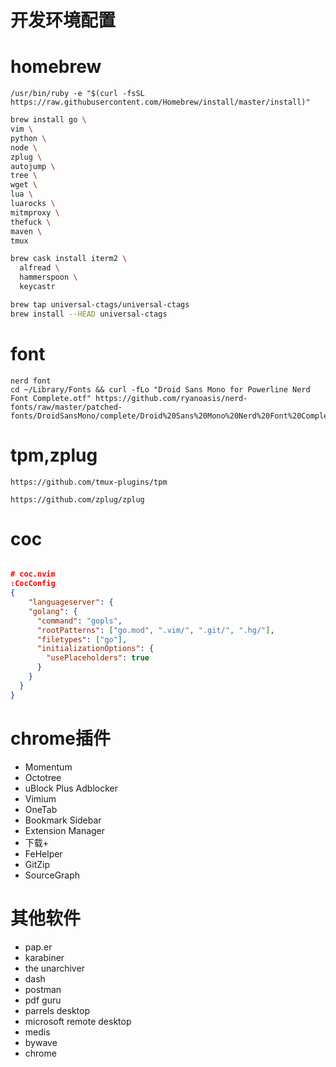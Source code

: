#  开发环境配置 

# homebrew

```shell
/usr/bin/ruby -e "$(curl -fsSL https://raw.githubusercontent.com/Homebrew/install/master/install)"

```

```sh
brew install go \
vim \
python \
node \
zplug \
autojump \
tree \
wget \
lua \
luarocks \
mitmproxy \
thefuck \
maven \
tmux

brew cask install iterm2 \
  alfread \
  hammerspoon \
  keycastr

brew tap universal-ctags/universal-ctags
brew install --HEAD universal-ctags
```

# font

```shell
nerd font
cd ~/Library/Fonts && curl -fLo "Droid Sans Mono for Powerline Nerd Font Complete.otf" https://github.com/ryanoasis/nerd-fonts/raw/master/patched-fonts/DroidSansMono/complete/Droid%20Sans%20Mono%20Nerd%20Font%20Complete.otf
```

# tpm,zplug

```
https://github.com/tmux-plugins/tpm

https://github.com/zplug/zplug
```

# coc

```json

# coc.nvim
:CocConfig
{
    "languageserver": {
    "golang": {
      "command": "gopls",
      "rootPatterns": ["go.mod", ".vim/", ".git/", ".hg/"],
      "filetypes": ["go"],
      "initializationOptions": {
        "usePlaceholders": true
      }
    }
  }
}
```


# chrome插件
* Momentum
* Octotree
* uBlock Plus Adblocker
* Vimium
* OneTab
* Bookmark Sidebar
* Extension Manager
* 下载+
* FeHelper
* GitZip
* SourceGraph

# 其他软件
* pap.er
* karabiner
* the unarchiver
* dash
* postman
* pdf guru
* parrels desktop
* microsoft remote desktop
* medis
* bywave
* chrome

